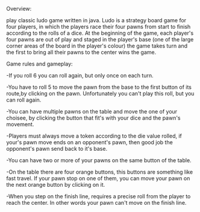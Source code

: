Overview:

play classic ludo game written in java.
Ludo is a strategy board game for four players, in which the players race their 
four pawns from start to finish according to the rolls of a dice.
At the beginning of the game, each player's four pawns are out of play and 
staged in the player's base (one of the large corner areas of the board in the player's colour)
the game takes turn and the first to bring all their pawns to the center wins the game. 

Game rules and gameplay:

-If you roll 6 you can roll again, but only once on each turn.

-You have to roll 5 to move the pawn from the base to the first button of its 
 route,by clicking on the pawn. Unfortunately you can't play this roll, 
 but you can roll again.

-You can have multiple pawns on the table and move the one of your choisee, by clicking
 the button that fit's with your dice and the pawn's movement.

-Players must always move a token according to the die value rolled, if your's 
 pawn move ends on an opponent's pawn, then good job the opponent's pawn send 
 back to it's base.

-You can have two or more of your pawns on the same button of the table.

-On the table there are four orange buttons, this buttons are something like fast travel. 
 If your pawn stop on one of them, you can move your pawn on the next orange button by 
 clicking on it.

-When you step on the finish line, requires a precise roll from the player to reach
 the center. In other words your pawn can't move on the finish line.

